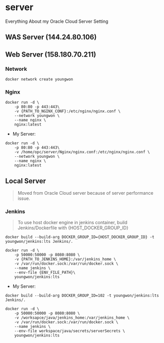 # server
Everything About my Oracle Cloud Server Setting

## WAS Server (144.24.80.106)


## Web Server (158.180.70.211)
### Network
```
docker network create youngwon
```

### Nginx
```
docker run -d \
    -p 80:80 -p 443:443\
    -v {PATH_TO_NGINX_CONF}:/etc/nginx/nginx.conf \
    --network youngwon \
    --name nginx \
    nginx:latest
```
 - My Server:
```
docker run -d \
    -p 80:80 -p 443:443\
    -v /home/opc/server/Nginx/nginx.conf:/etc/nginx/nginx.conf \
    --network youngwon \
    --name nginx \
    nginx:latest
```

## Local Server
 > Moved from Oracle Cloud server because of server performance issue.

### Jenkins
 > To use host docker engine in jenkins container, build Jenkins/Dockerfile with {HOST_DOCKER_GROUP_ID}
```
docker build --build-arg DOCKER_GROUP_ID={HOST_DOCKER_GROUP_ID} -t youngwon/jenkins:lts Jenkins/.
```
```
docker run -d \
    -p 50000:50000 -p 8080:8080 \
    -v {PATH_TO_JENKINS_HOME}:/var/jenkins_home \
    -v /var/run/docker.sock:/var/run/docker.sock \
    --name jenkins \
    --env-file {ENV_FILE_PATH}\
    youngwon/jenkins:lts
```
- My Server:
```
docker build --build-arg DOCKER_GROUP_ID=102 -t youngwon/jenkins:lts Jenkins/.
```
```
docker run -d \
    -p 50000:50000 -p 8080:8080 \
    -v /worksapce/java/jenkins_home:/var/jenkins_home \
    -v /var/run/docker.sock:/var/run/docker.sock \
    --name jenkins \
    --env-file workspace/java/secrets/serverSecrets \
    youngwon/jenkins:lts
```